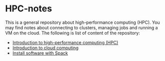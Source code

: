 # HPC-notes

This is a general repository about high-performance computing (HPC). You may find notes about connecting to clusters, managing jobs and running a VM on the cloud. The following is list of content of the repository:
- [Introduction to high-performance computing (HPC)](https://github.com/ashki23/HPC-notes/blob/master/HPC_intro.md)
- [Introduction to cloud computing](https://github.com/ashki23/HPC-notes/blob/master/Cloud_intro.md)
- [Install software with Spack](https://github.com/ashki23/HPC-notes/blob/master/Spack.md)
